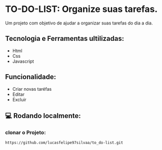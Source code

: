 # TO-DO-LIST: Organize suas tarefas.  
<p> Um projeto com objetivo de ajudar a organizar suas tarefas do dia a dia. </p>

## Tecnologia e Ferramentas ultilizadas:
- Html
- Css
- Javascript

## Funcionalidade: 
- Criar novas taréfas
- Editar
- Excluir

## 💻 Rodando localmente: 
### clonar o Projeto: 
```
https://github.com/lucasfelipe97silvaa/to_do-list.git
```
